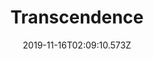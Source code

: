 ---
title: Transcendence
artist: Devin Townsend Project
date: 2019-11-16T02:09:10.573Z
cover: 81zldubpmpl._sl1500.jpg
styles:
  - Progressive Metal
  - Heavy Metal
links:
  spotify: https://play.spotify.com/album/3C3x7g8DmzmnXd6Busxugp
  youtube: https://music.youtube.com/watch?v=44TzcehU0V8
  applemusic: https://itunes.apple.com/us/album/transcendence-deluxe-edition/1138087195?uo=4
  soundcloud: ""
  bandcamp: ""
  googleplay: https://play.google.com/music/m/Bdutezy36fgphohfcgkrtzuhiji?signup_if_needed=1
  deezer: https://www.deezer.com/album/13994398
---